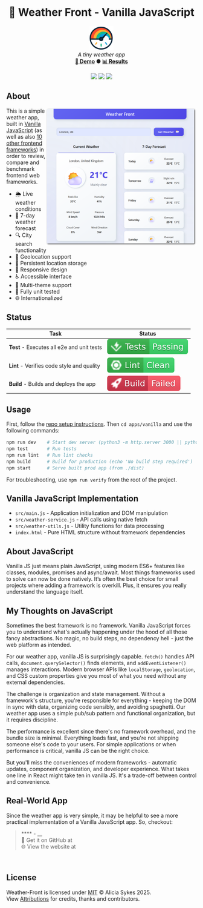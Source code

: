 <!-- start_header -->
<h1 align="center">🧪 Weather Front - Vanilla JavaScript</h1>

<p align="center">
  <img width="64" src="https://raw.githubusercontent.com/lissy93/framework-benchmarks/refs/heads/main/assets/favicon.png" /><br>
  <i>A tiny weather app</i>
  <br>
  <b><a href="/">🚀 Demo</a> ● <a href="https://frontend-framework-benchmarks.as93.net">📊 Results</a></b>
  <br><br>
  <img src="https://img.shields.io/badge/Framework-Vanilla_JavaScript-F7DF1E?logo=javascript&logoColor=fff&labelColor=F7DF1E" />
  <img src="https://img.shields.io/badge/License-MIT-AE56FF?logo=googledocs&logoColor=fff&labelColor=8A2BE2" />
  <img src="https://img.shields.io/badge/Author-Lissy93-EA4AAA?logo=githubsponsors&logoColor=fff&labelColor=E31591" />
</p>
<!-- end_header -->

<!-- start_about -->

## About

<img align="right" src="/assets/screenshot.png" width="400">

This is a simple weather app, built in [Vanilla JavaScript](https://developer.mozilla.org/en-US/docs/Web/JavaScript) (as well as also [10 other frontend frameworks](/)) in order to review, compare and benchmark frontend web frameworks.

- 🌦️ Live weather conditions
- 📅 7-day weather forecast
- 🔍 City search functionality
- 📍 Geolocation support
- 💾 Persistent location storage
- 📱 Responsive design
- ♿ Accessible interface
- 🎨 Multi-theme support
- 🧪 Fully unit tested
- 🌐 Internationalized

<!-- end_about -->

<!-- start_status -->

## Status

| Task | Status |
|---|---|
| **Test** - Executes all e2e and unit tests | [![Test Status](https://raw.githubusercontent.com/lissy93/framework-benchmarks/refs/heads/badges/test-vanilla.svg)](https://github.com/lissy93/framework-benchmarks/actions/workflows/test.yml) |
| **Lint** - Verifies code style and quality | [![Lint Status](https://raw.githubusercontent.com/lissy93/framework-benchmarks/refs/heads/badges/lint-vanilla.svg)](https://github.com/lissy93/framework-benchmarks/actions/workflows/lint.yml) |
| **Build** - Builds and deploys the app | [![Build Status](https://raw.githubusercontent.com/lissy93/framework-benchmarks/refs/heads/badges/build-vanilla.svg)](https://github.com/lissy93/framework-benchmarks/actions/workflows/build.yml) |

<!-- end_status -->

<!-- start_usage -->

## Usage

First, follow the [repo setup instructions](https://github.com/lissy93/framework-benchmarks?tab=readme-ov-file#usage). Then `cd apps/vanilla` and use the following commands:

```bash
npm run dev    # Start dev server (python3 -m http.server 3000 || python -m http.server 3000)
npm test       # Run tests
npm run lint   # Run lint checks
npm build      # Build for production (echo 'No build step required')
npm start      # Serve built prod app (from ./dist)
```

For troubleshooting, use `npm run verify` from the root of the project.

<!-- end_usage -->

## Vanilla JavaScript Implementation

<!-- start_framework_specific -->
- `src/main.js` - Application initialization and DOM manipulation
- `src/weather-service.js` - API calls using native fetch
- `src/weather-utils.js` - Utility functions for data processing
- `index.html` - Pure HTML structure without framework dependencies
<!-- end_framework_specific -->

## About JavaScript
<!-- start_framework_description -->
Vanilla JS just means plain JavaScript, using modern ES6+ features like classes, modules, promises and async/await. 
Most things frameworks used to solve can now be done natively. 
It’s often the best choice for small projects where adding a framework is overkill. 
Plus, it ensures you really understand the language itself.

<!-- end_framework_description -->

## My Thoughts on JavaScript
<!-- start_my_thoughts -->
Sometimes the best framework is no framework. Vanilla JavaScript forces you to understand what's actually happening under the hood of all those fancy abstractions. No magic, no build steps, no dependency hell - just the web platform as intended.

For our weather app, vanilla JS is surprisingly capable. `fetch()` handles API calls, `document.querySelector()` finds elements, and `addEventListener()` manages interactions. Modern browser APIs like `localStorage`, `geolocation`, and CSS custom properties give you most of what you need without any external dependencies.

The challenge is organization and state management. Without a framework's structure, you're responsible for everything - keeping the DOM in sync with data, organizing code sensibly, and avoiding spaghetti. Our weather app uses a simple pub/sub pattern and functional organization, but it requires discipline.

The performance is excellent since there's no framework overhead, and the bundle size is minimal. Everything loads fast, and you're not shipping someone else's code to your users. For simple applications or when performance is critical, vanilla JS can be the right choice.

But you'll miss the conveniences of modern frameworks - automatic updates, component organization, and developer experience. What takes one line in React might take ten in vanilla JS. It's a trade-off between control and convenience.
<!-- end_my_thoughts -->


<!-- start_real_world_app -->

## Real-World App
Since the weather app is very simple, it may be helpful to see a more practical implementation of a Vanilla JavaScript app. So, checkout:

<a href=""><img align="left" src="" width="96"></a>

> **** - __<br>
> 🐙 Get it on GitHub at []()<br>
> 🌐 View the website at []()

<br>
<!-- end_real_world_app -->

<!-- start_license -->

## License

Weather-Front is licensed under [MIT](https://github.com/lissy93/framework-benchmarks/blob/main/LICENSE) © Alicia Sykes 2025.<br>
View [Attributions](https://github.com/lissy93/framework-benchmarks?tab=readme-ov-file#attributions) for credits, thanks and contributors.

<!-- end_license -->
